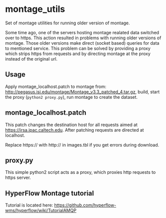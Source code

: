 # montage_utils

Set of montage utilities for running older version of montage.

Some time ago, one of the servers hosting montage realated data switched over to https.
This action resulted in problems with running older versions of montage. Those older versions make direct (socket based) queries for data to mentioned service.
This problem can be solved by providing a proxy which strips https from requests and by directing montage at the proxy instead of the original url.

## Usage
Apply montage_localhost.patch to montage from: http://pegasus.isi.edu/montage/Montage_v3.3_patched_4.tar.gz, build, start the proxy (`python2 proxy.py`), run montage to create the dataset.

## montage_localhost.patch
This patch changes the destination host for all requests aimed at https://irsa.ipac.caltech.edu. After patching requests are directed at localhost.

Replace https:// with http:// in images.tbl if you get errors during download.

## proxy.py
This simple python2 script acts as a proxy, which proxies http requests to https server.

## HyperFlow Montage tutorial
Tutorial is located here: https://github.com/hyperflow-wms/hyperflow/wiki/TutorialAMQP
